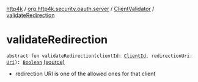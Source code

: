 [http4k](../../index.md) / [org.http4k.security.oauth.server](../index.md) / [ClientValidator](index.md) / [validateRedirection](./validate-redirection.md)

# validateRedirection

`abstract fun validateRedirection(clientId: `[`ClientId`](../-client-id/index.md)`, redirectionUri: `[`Uri`](../../org.http4k.core/-uri/index.md)`): `[`Boolean`](https://kotlinlang.org/api/latest/jvm/stdlib/kotlin/-boolean/index.html) [(source)](https://github.com/http4k/http4k/blob/master/http4k-security-oauth/src/main/kotlin/org/http4k/security/oauth/server/ClientValidator.kt#L17)
* redirection URI is one of the allowed ones for that client
